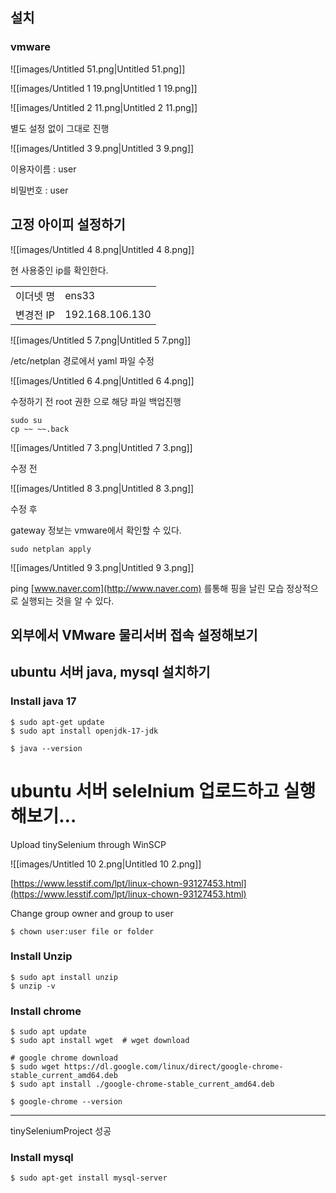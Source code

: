 ## 설치

### vmware

![[images/Untitled 51.png|Untitled 51.png]]

![[images/Untitled 1 19.png|Untitled 1 19.png]]

![[images/Untitled 2 11.png|Untitled 2 11.png]]

별도 설정 없이 그대로 진행

  

![[images/Untitled 3 9.png|Untitled 3 9.png]]

이용자이름 : user

비밀번호 : user

  

  

## 고정 아이피 설정하기

![[images/Untitled 4 8.png|Untitled 4 8.png]]

현 사용중인 ip를 확인한다.

|   |   |
|---|---|
|이더넷 명|ens33|
|변경전 IP|192.168.106.130|

![[images/Untitled 5 7.png|Untitled 5 7.png]]

/etc/netplan 경로에서 yaml 파일 수정

![[images/Untitled 6 4.png|Untitled 6 4.png]]

수정하기 전 root 권한 으로 해당 파일 백업진행

```Shell
sudo su 
cp ~~ ~~.back
```

  

  

![[images/Untitled 7 3.png|Untitled 7 3.png]]

수정 전

  

  

![[images/Untitled 8 3.png|Untitled 8 3.png]]

수정 후

gateway 정보는 vmware에서 확인할 수 있다.

  

```Shell
sudo netplan apply 
```

![[images/Untitled 9 3.png|Untitled 9 3.png]]

ping [www.naver.com](http://www.naver.com) 를통해 핑을 날린 모습 정상적으로 실행되는 것을 알 수 있다.

  

## 외부에서 VMware 물리서버 접속 설정해보기

## ubuntu 서버 java, mysql 설치하기

### Install java 17

```Shell
$ sudo apt-get update
$ sudo apt install openjdk-17-jdk

$ java --version
```

  

  

# ubuntu 서버 selelnium 업로드하고 실행해보기…

Upload tinySelenium through WinSCP

![[images/Untitled 10 2.png|Untitled 10 2.png]]

[https://www.lesstif.com/lpt/linux-chown-93127453.html](https://www.lesstif.com/lpt/linux-chown-93127453.html)

  

Change group owner and group to user

```Shell
$ chown user:user file or folder
```

  

### Install Unzip

```Shell
$ sudo apt install unzip
$ unzip -v
```

  

### Install chrome

```Shell
$ sudo apt update
$ sudo apt install wget  # wget download

# google chrome download
$ sudo wget https://dl.google.com/linux/direct/google-chrome-stable_current_amd64.deb
$ sudo apt install ./google-chrome-stable_current_amd64.deb

$ google-chrome --version
```

  

---

tinySeleniumProject 성공

### Install mysql

```Shell
$ sudo apt-get install mysql-server
```